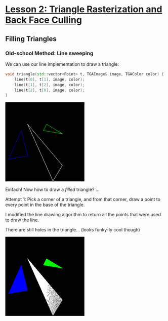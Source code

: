 # [Lesson 2: Triangle Rasterization and Back Face Culling](https://github.com/ssloy/tinyrenderer/wiki/Lesson-2:-Triangle-rasterization-and-back-face-culling)

## Filling Triangles

### Old-school Method: Line sweeping
We can use our line implementation to draw a triangle:

```cpp
void triangle(std::vector<Point> t, TGAImage& image, TGAColor color) {
    line(t[0], t[1], image, color);
    line(t[1], t[2], image, color);
    line(t[2], t[0], image, color);
}
```

![3 triangles](images/3-triangles.png)

Einfach! Now how to draw a *filled* triangle? ...

Attempt 1: Pick a corner of a triangle, and from that corner, draw a point to every point in the base of the triangle.

I modified the line drawing algorithm to return all the points that were used to draw the line.

There are still holes in the triangle... (looks funky-ly cool though)

![Filled triangle first attempt](images/filled_triangle_attempt_1.png)
